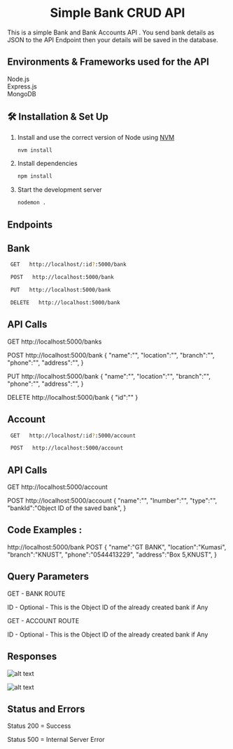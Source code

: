 
<h1 align="center">
  Simple Bank CRUD API
</h1>

<p> This is a simple Bank and Bank Accounts API . You send bank details as JSON to the API Endpoint then your details will be saved in the database.  </p>

## Environments & Frameworks used for the API
Node.js  </br>
Express.js </br>
MongoDB </br>


## 🛠 Installation & Set Up

1. Install and use the correct version of Node using [NVM](https://github.com/nvm-sh/nvm)

   ```sh
   nvm install
   ```

3. Install dependencies

   ```sh
   npm install
   ```

4. Start the development server

   ```sh
   nodemon .
   ```

## Endpoints 

## Bank

 ```sh
  GET   http://localhost/:id?:5000/bank
   ```

 ```sh
  POST   http://localhost:5000/bank
   ```
 ```sh
  PUT   http://localhost:5000/bank
   ```
 ```sh
  DELETE   http://localhost:5000/bank
   ```

## API Calls

GET
http://localhost:5000/banks

POST
http://localhost:5000/bank
{
  "name":"",
	"location":"",
	"branch":"",
	"phone":"",
	"address":"", 
}

PUT 
http://localhost:5000/bank
{
    "name":"",
	"location":"",
	"branch":"",
	"phone":"",
	"address":"", 
}

DELETE
http://localhost:5000/bank
{
   "id":""
}
## Account

 ```sh
  GET   http://localhost/:id?:5000/account
   ```
 ```sh
  POST   http://localhost:5000/account
   ```   

## API Calls

GET 
http://localhost:5000/account

POST 
http://localhost:5000/account
   {
    "name":"",
	"lnumber":"",
	"type":"",
	"bankId":"Object ID of the saved bank", 
}





## Code Examples :

 http://localhost:5000/bank
 POST
 {
  "name":"GT BANK",
	"location":"Kumasi",
	"branch":"KNUST",
	"phone":"0544413229",
	"address":"Box 5,KNUST", 
}




## Query Parameters 

GET - BANK ROUTE

ID -  Optional  - This is the Object ID of the already created bank if Any

GET - ACCOUNT ROUTE

ID -  Optional  - This is the Object ID of the already created bank if Any


## Responses

  ![alt text](https://github.com/rafiquecudjoe/simple-bank-crud-api-node.js-express/blob/master/Response1.png?raw=true)

   ![alt text](https://github.com/rafiquecudjoe/simple-bank-crud-api-node.js-express/blob/master/Response2.png?raw=true)


## Status and Errors

Status 200 = Success

Status 500 =  Internal Server Error



